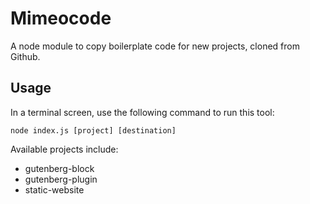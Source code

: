 # Mimeocode

A node module to copy boilerplate code for new projects, cloned from Github.

## Usage

In a terminal screen, use the following command to run this tool:

`node index.js [project] [destination]`

Available projects include:
* gutenberg-block
* gutenberg-plugin
* static-website
